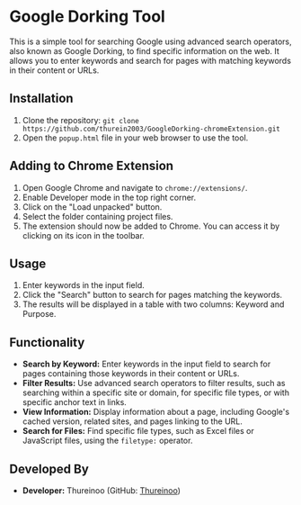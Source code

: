 # Google Dorking Tool

This is a simple tool for searching Google using advanced search operators, also known as Google Dorking, to find specific information on the web. It allows you to enter keywords and search for pages with matching keywords in their content or URLs.

## Installation
1. Clone the repository: `git clone https://github.com/thurein2003/GoogleDorking-chromeExtension.git`
2. Open the `popup.html` file in your web browser to use the tool.

## Adding to Chrome Extension
1. Open Google Chrome and navigate to `chrome://extensions/`.
2. Enable Developer mode in the top right corner.
3. Click on the "Load unpacked" button.
4. Select the folder containing project files.
5. The extension should now be added to Chrome. You can access it by clicking on its icon in the toolbar.

## Usage

1. Enter keywords in the input field.
2. Click the "Search" button to search for pages matching the keywords.
3. The results will be displayed in a table with two columns: Keyword and Purpose.

## Functionality

- **Search by Keyword:** Enter keywords in the input field to search for pages containing those keywords in their content or URLs.
- **Filter Results:** Use advanced search operators to filter results, such as searching within a specific site or domain, for specific file types, or with specific anchor text in links.
- **View Information:** Display information about a page, including Google's cached version, related sites, and pages linking to the URL.
- **Search for Files:** Find specific file types, such as Excel files or JavaScript files, using the `filetype:` operator.

## Developed By

- **Developer:** Thureinoo (GitHub: [Thureinoo](https://github.com/thurein2003))
